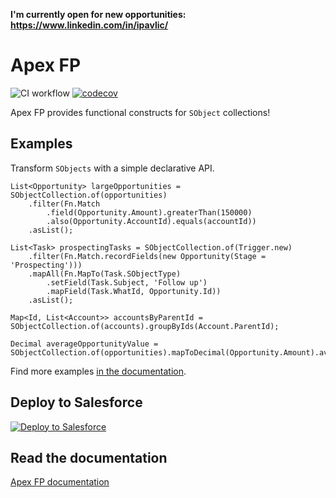 **I'm currently open for new opportunities: https://www.linkedin.com/in/ipavlic/**

# Apex FP

![CI workflow](https://github.com/ipavlic/apex-fp/actions/workflows/ci.yml/badge.svg)
[![codecov](https://codecov.io/gh/ipavlic/apex-fp/branch/master/graph/badge.svg)](https://codecov.io/gh/ipavlic/apex-fp)

Apex FP provides functional constructs for `SObject` collections!

## Examples

Transform `SObjects` with a simple declarative API.

```apex
List<Opportunity> largeOpportunities = SObjectCollection.of(opportunities)
	.filter(Fn.Match
		.field(Opportunity.Amount).greaterThan(150000)
		.also(Opportunity.AccountId).equals(accountId))
	.asList();
```

```apex
List<Task> prospectingTasks = SObjectCollection.of(Trigger.new)
	.filter(Fn.Match.recordFields(new Opportunity(Stage = 'Prospecting')))
	.mapAll(Fn.MapTo(Task.SObjectType)
		.setField(Task.Subject, 'Follow up')
		.mapField(Task.WhatId, Opportunity.Id))
	.asList();
```

```apex
Map<Id, List<Account>> accountsByParentId = SObjectCollection.of(accounts).groupByIds(Account.ParentId);
```

```apex
Decimal averageOpportunityValue = SObjectCollection.of(opportunities).mapToDecimal(Opportunity.Amount).average();
```
Find more examples <a href="https://apexfp.org/examples">in the documentation</a>.

## Deploy to Salesforce

<a href="https://githubsfdeploy.herokuapp.com?owner=ipavlic&repo=apex-fp&ref=master">
  <img alt="Deploy to Salesforce" src="https://raw.githubusercontent.com/afawcett/githubsfdeploy/master/deploy.png">
</a>

## Read the documentation

<a href="https://www.apexfp.org">Apex FP documentation</a>
